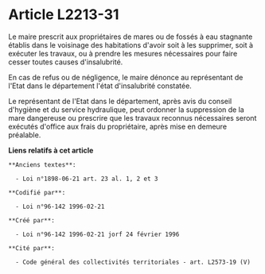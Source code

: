 # Article L2213-31

Le maire prescrit aux propriétaires de mares ou de fossés à eau stagnante établis dans le voisinage des habitations d'avoir
soit à les supprimer, soit à exécuter les travaux, ou à prendre les mesures nécessaires pour faire cesser toutes causes
d'insalubrité.

En cas de refus ou de négligence, le maire dénonce au représentant de l'Etat dans le département l'état d'insalubrité
constatée.

Le représentant de l'Etat dans le département, après avis du conseil d'hygiène et du service hydraulique, peut ordonner la
suppression de la mare dangereuse ou prescrire que les travaux reconnus nécessaires seront exécutés d'office aux frais du
propriétaire, après mise en demeure préalable.

**Liens relatifs à cet article**

	**Anciens textes**:

	  - Loi n°1898-06-21 art. 23 al. 1, 2 et 3

	**Codifié par**:

	  - Loi n°96-142 1996-02-21

	**Créé par**:

	  - Loi n°96-142 1996-02-21 jorf 24 février 1996

	**Cité par**:

	  - Code général des collectivités territoriales - art. L2573-19 (V)
